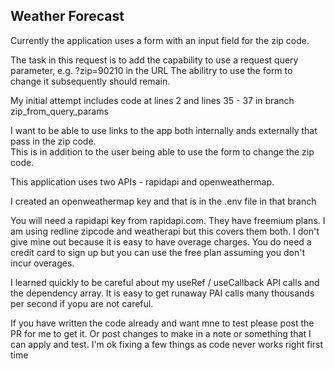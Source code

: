 ##  Weather Forecast

Currently the application uses a form with an input field for the zip code.

The task in this request is to add the capability to use a request query parameter, e.g. ?zip=90210 in the URL
The abilitry to use the form to change it subsequently should remain.

My initial attempt includes code at lines 2 and lines 35 - 37 in branch zip_from_query_params

I want to be able to use links to the app both internally ands externally that pass in the zip code.  
This is in addition to the user being able to use the form to change the zip code.

This application uses two APIs - rapidapi and openweathermap.

I created an openweathermap key and that is in the .env file in that branch

You will need a rapidapi key from rapidapi.com.  They have freemium plans.  I am using redline zipcode and weatherapi but this covers them both.
I don't give mine out because it is easy to have overage charges.  You do need a credit card to sign up but you can use the free plan assuming you don't incur overages.

I learned quickly to be careful about my useRef / useCallback API calls and the dependency array.  It is easy to get runaway PAI calls many thousands per second if yopu are not careful.

If you have written the code already and want mne to test please post the PR for me to get it.
Or post changes to make in a note or something that I can apply and test.
I'm ok fixing a few things as code never works right first time

